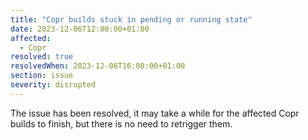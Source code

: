```yaml
---
title: "Copr builds stuck in pending or running state"
date: 2023-12-06T12:00:00+01:00
affected:
  - Copr
resolved: true
resolvedWhen: 2023-12-06T16:00:00+01:00
section: issue
severity: disrupted
---
```


The issue has been resolved, it may take a while for the affected Copr builds to finish,
but there is no need to retrigger them.
